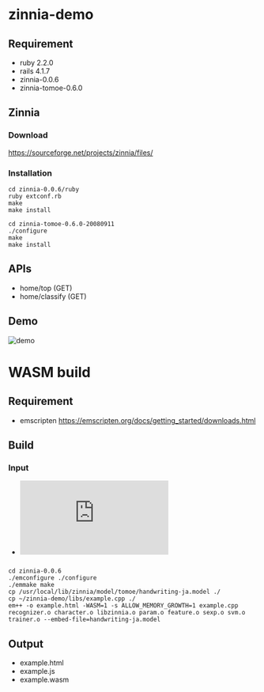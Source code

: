 # zinnia-demo

## Requirement
- ruby 2.2.0
- rails 4.1.7
- zinnia-0.0.6
- zinnia-tomoe-0.6.0

## Zinnia

### Download
https://sourceforge.net/projects/zinnia/files/

### Installation

```
cd zinnia-0.0.6/ruby
ruby extconf.rb
make
make install
```

```
cd zinnia-tomoe-0.6.0-20080911
./configure
make
make install
```

## APIs
- home/top (GET)
- home/classify (GET)

## Demo

![demo](https://github.com/aHungNguyenKhanh/zinnia-demo/blob/main/demo.gif)

# WASM build

## Requirement

- emscripten
https://emscripten.org/docs/getting_started/downloads.html

## Build

### Input
- ![demo](https://github.com/aHungNguyenKhanh/zinnia-demo/blob/main/lib/example.cpp)

### 
```
cd zinnia-0.0.6
./emconfigure ./configure
./emmake make
cp /usr/local/lib/zinnia/model/tomoe/handwriting-ja.model ./
cp ~/zinnia-demo/libs/example.cpp ./
em++ -o example.html -WASM=1 -s ALLOW_MEMORY_GROWTH=1 example.cpp recognizer.o character.o libzinnia.o param.o feature.o sexp.o svm.o trainer.o --embed-file=handwriting-ja.model
```

## Output

- example.html
- example.js
- example.wasm
